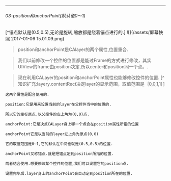***
######  03-position和anchorPoint(默认值0～1)
[^锚点默认是(0.5,0.5),无论是旋转,缩放都是绕着锚点进行的.]
![](/assets/屏幕快照 2017-01-06 15.01.09.png)

>position和anchorPoint是CAlayer的两个属性,位置重合.

>我们以前修改一个控件的位置都是能过Frame的方式进行修改，其实UIView的frame由position决定,所以center和position同一个点。.

>现在利用CALayer的position和anchorPoint属性也能够修改控件的位置.
[^知识扩充:layery.contentRect决定layer的显示范围，取值范围是｛0,0,1,1｝]

```
这两个属性是配合使用的.

position:它是用来设置当前的layer在父控件当中的位置的.

所以它的坐标原点.以父控件的左上角为(0,0)点.

anchorPoint:它是决点CALayer身上哪一个点会在position属性所指的位置

anchorPoint它是以当前的layer左上角为原点(0,0)

它的取值范围是0~1,它的默认在中间也就是(0.5,0.5)的位置.

anchorPoint又称锚点.就是把锚点定到position所指的位置.

两者结合使用.想要修改某个控件的位置,我们可以设置它的position点.

设置完毕后.layer身上的anchorPoint会自动定到position所在的位置.
```
